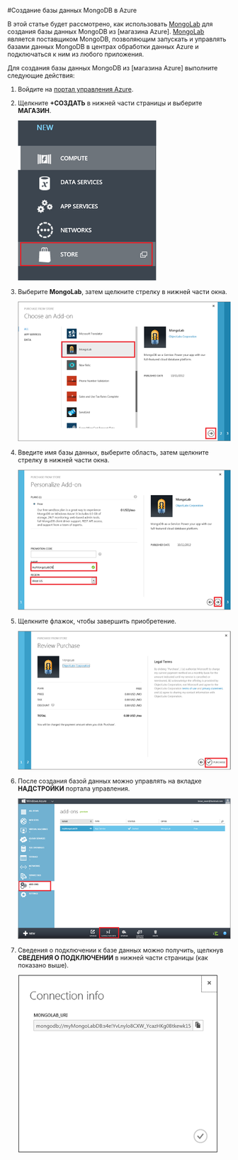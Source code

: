 ﻿#Создание базы данных MongoDB в Azure

В этой статье будет рассмотрено, как использовать [MongoLab] для создания базы данных MongoDB из [магазина Azure]. [MongoLab] является поставщиком MongoDB, позволяющим запускать и управлять базами данных MongoDB в центрах обработки данных Azure и подключаться к ним из любого приложения.  

Для создания базы данных MongoDB из [магазина Azure] выполните следующие действия:

1. Войдите на [портал управления Azure][portal].
2. Щелкните **+СОЗДАТЬ** в нижней части страницы и выберите **МАГАЗИН**.

	![Select add-on from store](./media/create-mongolab-mongodb/select-store.png)

3. Выберите **MongoLab**, затем щелкните стрелку в нижней части окна.

	![Select MongoLab](./media/create-mongolab-mongodb/select-mongo-db.png)

4. Введите имя базы данных, выберите область, затем щелкните стрелку в нижней части окна.

	![Purchase MongoLab database from store](./media/create-mongolab-mongodb/purchase-mongodb.png)

5. Щелкните флажок, чтобы завершить приобретение.

	![Review and complete your purchase](./media/create-mongolab-mongodb/complete-mongolab-purchase.png)

6. После создания базой данных можно управлять на вкладке **НАДСТРОЙКИ** портала управления.

	![Manage MongoLab database in Azure portal](./media/create-mongolab-mongodb/manage-mongolab-add-on.png)

7. Сведения о подключении к базе данных можно получить, щелкнув **СВЕДЕНИЯ О ПОДКЛЮЧЕНИИ** в нижней части страницы (как показано выше).

	![MongoLab connection information](./media/create-mongolab-mongodb/mongolab-conn-info.png) 

[MongoLab]: https://mongolab.com/home
[waws]: /ru-ru/manage/services/web-sites/
[Azure Store]: /ru-ru/store/overview/
[portal]: http://windows.azure.com/

<!--HONumber=42-->
